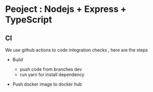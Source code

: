 # Peoject : Nodejs + Express + TypeScript

## CI

We use github actions to code integration checks , here are the steps

- Build 
    - push code from branches dev
    - run yarn for install dependency

- Push docker image to docker hub